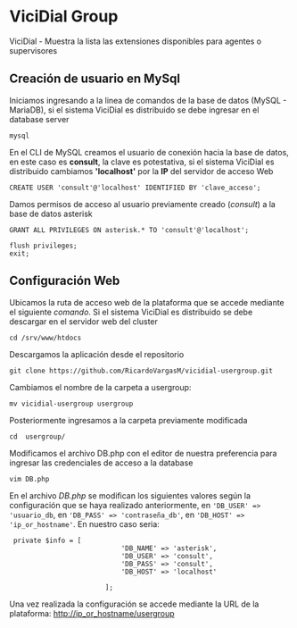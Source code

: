 # ViciDial Group
ViciDial - Muestra la lista las extensiones disponibles para agentes o supervisores

## Creación de usuario en MySql
Iniciamos ingresando a la linea de comandos de la base de datos (MySQL - MariaDB), si el sistema ViciDial es distribuido se debe ingresar en el database server

```
mysql
```
En el CLI de MySQL creamos el usuario de conexión hacia la base de datos, en este caso es **consult**, la clave es potestativa, si el sistema ViciDial es distribuido cambiamos **'localhost'** por la **IP** del servidor de acceso Web
```
CREATE USER 'consult'@'localhost' IDENTIFIED BY 'clave_acceso';
```

Damos permisos de acceso al usuario previamente creado (*consult*) a la base de datos asterisk
```
GRANT ALL PRIVILEGES ON asterisk.* TO 'consult'@'localhost';
```
```
flush privileges;
exit;
```

## Configuración Web

Ubicamos la ruta de acceso web de la plataforma que se accede mediante el siguiente *comando*. Si el sistema ViciDial es distribuido se debe descargar en el servidor web del cluster

```
cd /srv/www/htdocs
```

Descargamos la aplicación desde el repositorio 

```
git clone https://github.com/RicardoVargasM/vicidial-usergroup.git
```
Cambiamos el nombre de la carpeta a usergroup:

```
mv vicidial-usergroup usergroup
```
Posteriormente ingresamos a la carpeta previamente modificada
```
cd  usergroup/
```

Modificamos el archivo DB.php con el editor de nuestra preferencia para ingresar las credenciales de acceso a la database
```
vim DB.php
```
En el archivo *DB.php* se modifican los siguientes valores según la configuración que se haya realizado anteriormente, en `'DB_USER' => 'usuario_db`, en `'DB_PASS' => 'contraseña_db'`, en `'DB_HOST' => 'ip_or_hostname'`. En nuestro caso seria:
```
 private $info = [
                            'DB_NAME' => 'asterisk',
                            'DB_USER' => 'consult',
                            'DB_PASS' => 'consult',
							'DB_HOST' => 'localhost'

                        ];
```

Una vez realizada la configuración se accede mediante la URL de la plataforma: [http://ip_or_hostname/usergroup](http://ip_or_hostname/usergroup)
